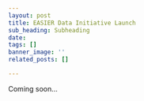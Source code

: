 ```yaml
---
layout: post
title: EASIER Data Initiative Launch
sub_heading: Subheading
date: 
tags: []
banner_image: ''
related_posts: []

---
```

Coming soon...